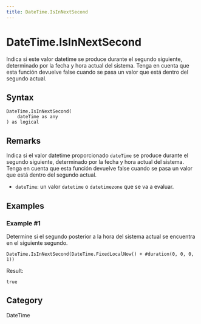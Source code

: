 ```yaml
---
title: DateTime.IsInNextSecond
---
```


# DateTime.IsInNextSecond


Indica si este valor datetime se produce durante el segundo siguiente, determinado por la fecha y hora actual del sistema. Tenga en cuenta que esta función devuelve false cuando se pasa un valor que está dentro del segundo actual.


## Syntax

```powerquery
DateTime.IsInNextSecond(
    dateTime as any
) as logical
```


## Remarks

Indica si el valor datetime proporcionado <code>dateTime</code> se produce durante el segundo siguiente, determinado por la fecha y hora actual del sistema. Tenga en cuenta que esta función devuelve false cuando se pasa un valor que está dentro del segundo actual.      <ul>      <li><code>dateTime</code>: un valor <code>datetime</code> o <code>datetimezone</code> que se va a evaluar.</li>      </ul>


## Examples

### Example #1 
Determine si el segundo posterior a la hora del sistema actual se encuentra en el siguiente segundo.
```powerquery
DateTime.IsInNextSecond(DateTime.FixedLocalNow() + #duration(0, 0, 0, 1))
```

Result: 
```powerquery
true
```




## Category
DateTime
